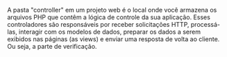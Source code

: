 A pasta "controller" em um projeto web é o local onde você armazena os arquivos PHP que contêm a lógica de 
controle da sua aplicação. Esses controladores são responsáveis por receber solicitações HTTP, processá-las, 
interagir com os modelos de dados, preparar os dados a serem exibidos nas páginas (as views) e enviar uma resposta de volta ao cliente.
Ou seja, a parte de verificação.